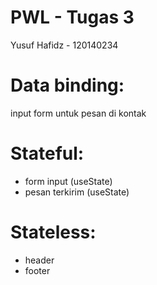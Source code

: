 # PWL - Tugas 3
Yusuf Hafidz - 120140234

# Data binding:
input form untuk pesan di kontak

# Stateful:
- form input (useState)
- pesan terkirim (useState)

# Stateless:
- header
- footer